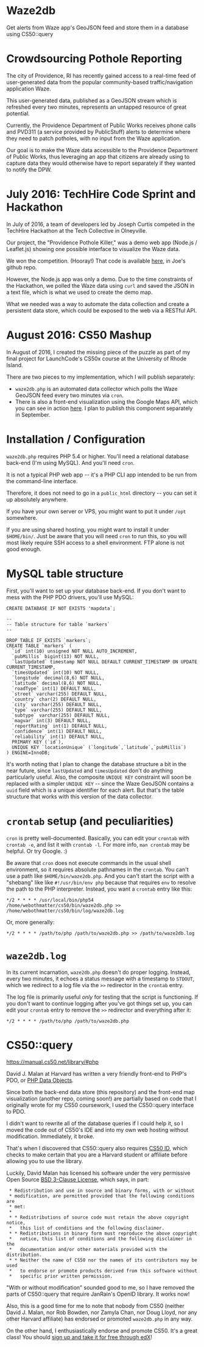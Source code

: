 # Waze2db
Get alerts from Waze app's GeoJSON feed and store them in a database using CS50::query

# Crowdsourcing Pothole Reporting
The city of Providence, RI has recently gained access to a real-time feed of user-generated data from the popular community-based traffic/navigation application Waze.

This user-generated data, published as a GeoJSON stream which is refreshed every two minutes, represents an untapped resource of great potential.

Currently, the Providence Department of Public Works receives phone calls and PVD311 (a service provided by PublicStuff) alerts to determine where they need to patch potholes, with no input from the Waze application.

Our goal is to make the Waze data accessible to the Providence Department of Public Works, thus leveraging an app that citizens are already using to capture data they would otherwise have to report separately if they wanted to notify the DPW.

# July 2016: TechHire Code Sprint and Hackathon
In July of 2016, a team of developers led by Joseph Curtis competed in the TechHire Hackathon at the Tech Collective in Olneyville.

Our project, the "Providence Pothole Killer," was a demo web app (Node.js / Leaflet.js) showing one possible interface to visualize the Waze data.

We won the competition. (Hooray!) That code is available [here](https://github.com/toklok/pvdHack), in Joe's github repo.

However, the Node.js app was only a demo. Due to the time constraints of the Hackathon, we polled the Waze data using `curl` and saved the JSON in a text file, which is what we used to create the demo map.

What we needed was a way to automate the data collection and create a persistent data store, which could be exposed to the web via a RESTful API.

# August 2016: CS50 Mashup
In August of 2016, I created the missing piece of the puzzle as part of my final project for LaunchCode's CS50x course at the University of Rhode Island.

There are two pieces to my implementation, which I will publish separately:

* `waze2db.php` is an automated data collector which polls the Waze GeoJSON feed every two minutes via `cron`.
* There is also a front-end visualization using the Google Maps API, which you can see in action [here](http://pvdpotholedb.hotwebmatter.com/map.html). I plan to publish this component separately in September.

# Installation / Configuration

`waze2db.php` requires PHP 5.4 or higher. You'll need a relational database back-end (I'm using MySQL). And you'll need `cron`.

It is not a typical PHP web app -- it's a PHP CLI app intended to be run from the command-line interface.

Therefore, it does not need to go in a `public_html` directory --  you can set it up absolutely anywhere.

If you have your own server or VPS, you might want to put it under `/opt` somewhere.

If you are using shared hosting, you might want to install it under `$HOME/bin/`. Just be aware that you will need `cron` to run this, so you will most likely require SSH access to a shell environment. FTP alone is not good enough.

# MySQL table structure

First, you'll want to set up your database back-end. If you don't want to mess with the PHP PDO drivers, you'll use MySQL:

    CREATE DATABASE IF NOT EXISTS 'mapdata`;
    
    -- 
    -- Table structure for table `markers`
    -- 
    
    DROP TABLE IF EXISTS `markers`;
    CREATE TABLE `markers` (
      `id` int(10) unsigned NOT NULL AUTO_INCREMENT,
      `pubMillis` bigint(13) NOT NULL,
      `lastUpdated` timestamp NOT NULL DEFAULT CURRENT_TIMESTAMP ON UPDATE CURRENT_TIMESTAMP,
      `timesUpdated` int(10) NOT NULL,
      `longitude` decimal(8,6) NOT NULL,
      `latitude` decimal(8,6) NOT NULL,
      `roadType` int(1) DEFAULT NULL,
      `street` varchar(255) DEFAULT NULL,
      `country` char(2) DEFAULT NULL,
      `city` varchar(255) DEFAULT NULL,
      `type` varchar(255) DEFAULT NULL,
      `subtype` varchar(255) DEFAULT NULL,
      `magvar` int(3) DEFAULT NULL,
      `reportRating` int(1) DEFAULT NULL,
      `confidence` int(1) DEFAULT NULL,
      `reliability` int(1) DEFAULT NULL,
      PRIMARY KEY (`id`),
      UNIQUE KEY `locationUnique` (`longitude`,`latitude`,`pubMillis`)
    ) ENGINE=InnoDB;

It's worth noting that I plan to change the database structure a bit in the near future, since `lastUpdated` and `timesUpdated` don't do anything particularly useful. Also, the composite `UNIQUE KEY` constraint will soon be replaced with a simpler `UNIQUE KEY` -- since the Waze GeoJSON contains a `uuid` field which is a unique identifier for each alert. But that's the table structure that works with this version of the data collector.

# `crontab` setup (and peculiarities)

`cron` is pretty well-documented. Basically, you can edit your `crontab` with `crontab -e`, and list it with `crontab -l`. For more info, `man crontab` may be helpful. Or try Google. :)

Be aware that `cron` does not execute commands in the usual shell environment, so it requires absolute pathnames in the `crontab`. You can't use a path like `$HOME/bin/waze2db.php`. And you can't start the script with a "shebang" like like `#!/usr/bin/env php` because that requires `env` to resolve the path to the PHP interpreter. Instead, you want a `crontab` entry like this:

    */2 * * * * /usr/local/bin/php54 /home/webothmatter/cs50/bin/waze2db.php >> /home/webothmatter/cs50/bin/log/waze2db.log

Or, more generally:

    */2 * * * * /path/to/php /path/to/waze2db.php >> /path/to/waze2db.log

# `waze2db.log`

In its current incarnation, `waze2db.php` doesn't do proper logging. Instead, every two minutes, it echoes a status message with a timestamp to `STDOUT`, which we redirect to a log file via the `>>` redirector in the `crontab` entry.

The log file is primarily useful _only_ for testing that the script is functioning. If you don't want to continue logging after you've got things set up, you can edit your `crontab` entry to remove the `>>` redirector and everything after it:

    */2 * * * * /path/to/php /path/to/waze2db.php

# CS50::query
https://manual.cs50.net/library/#php

David J. Malan at Harvard has written a very friendly front-end to PHP's PDO, or [PHP Data Objects](http://php.net/manual/en/book.pdo.php).

Since both the back-end data store (this repository) and the front-end map visualization (another repo, coming soon!) are partially based on code that I originally wrote for my CS50 coursework, I used the CS50::query interface to PDO.

I didn't want to rewrite all of the database queries if I could help it, so I moved the code out of CS50's IDE and into my own web hosting without modification. Immediately, it broke.

That's when I discovered that CS50::query also requires [CS50 ID](https://manual.cs50.net/id/), which checks to make certain that you are a Harvard student or affiliate before allowing you to use the library.

Luckily, David Malan has licensed his software under the very permissive Open Source [BSD 3-Clause License](http://www.opensource.org/licenses/BSD-3-Clause), which says, in part:

     * Redistribution and use in source and binary forms, with or without
     * modification, are permitted provided that the following conditions are
     * met:
     *
     * * Redistributions of source code must retain the above copyright notice,
     *   this list of conditions and the following disclaimer.
     * * Redistributions in binary form must reproduce the above copyright
     *   notice, this list of conditions and the following disclaimer in the
     *   documentation and/or other materials provided with the distribution.
     * * Neither the name of CS50 nor the names of its contributors may be used
     *   to endorse or promote products derived from this software without
     *   specific prior written permission.

"With or without modification" sounded good to me, so I have removed the parts of CS50::query that require JanRain's OpenID library. It works now!

Also, this is a good time for me to note that nobody from CS50 (neither David J. Malan, nor Rob Bowden, nor Zamyla Chan, nor Doug Lloyd, nor any other Harvard affiliate) has endorsed or promoted `waze2db.php` in any way.

On the other hand, I enthusiastically endorse and promote CS50. It's a great class! You should [sign up and take it for free through edX](https://www.edx.org/course/introduction-computer-science-harvardx-cs50x)!
